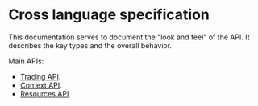 # Cross language specification

This documentation serves to document the "look and feel" of the API. It
describes the key types and the overall behavior.

Main APIs:

- [Tracing API](tracing-api.md).
- [Context API](context-api.md).
- [Resources API](resources-api.md).
